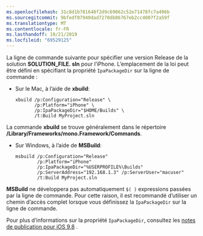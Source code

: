 ```yaml
---
ms.openlocfilehash: 31c8d1b781648f2d9c69062c52e71478fc7a496b
ms.sourcegitcommit: 9bfedf07940dad7270db86767eb2cc4007f2a59f
ms.translationtype: MT
ms.contentlocale: fr-FR
ms.lasthandoff: 10/21/2019
ms.locfileid: "69529125"
---
```


La ligne de commande suivante pour spécifier une version Release de la solution **SOLUTION_FILE. sln** pour l’iPhone. L’emplacement de la loi peut être défini en spécifiant la propriété `IpaPackageDir` sur la ligne de commande :

- Sur le Mac, à l’aide de **xbuild**:

  ```
  xbuild /p:Configuration="Release" \ 
         /p:Platform="iPhone" \ 
         /p:IpaPackageDir="$HOME/Builds" \
         /t:Build MyProject.sln
  ```

La commande **xbuild** se trouve généralement dans le répertoire **/Library/Frameworks/mono.Framework/Commands**.

- Sur Windows, à l’aide de **MSBuild**:

  ```
  msbuild /p:Configuration="Release" 
          /p:Platform="iPhone" 
          /p:IpaPackageDir="%USERPROFILE%\Builds" 
          /p:ServerAddress="192.168.1.3" /p:ServerUser="macuser"  
          /t:Build MyProject.sln
  ```

**MSBuild** ne développera pas automatiquement `$( )` expressions passées par la ligne de commande. Pour cette raison, il est recommandé d’utiliser un chemin d’accès complet lorsque vous définissez la `IpaPackageDir` sur la ligne de commande.

Pour plus d’informations sur la propriété `IpaPackageDir`, consultez les [notes de publication pour iOS 9,8](https://github.com/xamarin/release-notes-archive/blob/master/release-notes/ios/xamarin.ios_9/xamarin.ios_9.8.md#new-msbuild-property-ipapackagedir-to-customize-ipa-output-location) .
